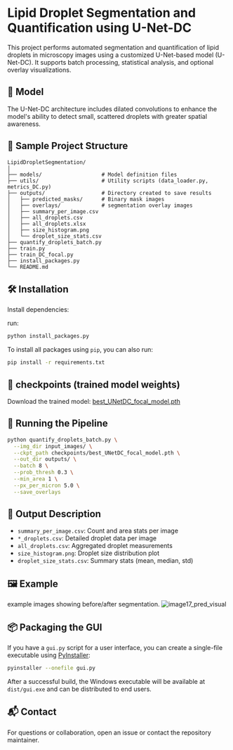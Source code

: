 # Lipid Droplet Segmentation and Quantification using U-Net-DC

This project performs automated segmentation and quantification of lipid droplets in microscopy images using a customized U-Net-based model (U-Net-DC). It supports batch processing, statistical analysis, and optional overlay visualizations.

## 🧠 Model

The U-Net-DC architecture includes dilated convolutions to enhance the model's ability to detect small, scattered droplets with greater spatial awareness.

## 📂 Sample Project Structure

```plaintext
LipidDropletSegmentation/
│
├── models/                   # Model definition files
├── utils/                    # Utility scripts (data_loader.py, metrics_DC.py)
├── outputs/                  # Directory created to save results
│   ├── predicted_masks/      # Binary mask images
│   ├── overlays/             # segmentation overlay images
│   ├── summary_per_image.csv
│   ├── all_droplets.csv
│   ├── all_droplets.xlsx
│   ├── size_histogram.png
│   └── droplet_size_stats.csv
├── quantify_droplets_batch.py
├── train.py
├── train_DC_focal.py
├── install_packages.py
└── README.md
```

## 🛠️ Installation

Install dependencies:

 run:

```bash
python install_packages.py
```


To install all packages using `pip`, you can also run:

```bash
pip install -r requirements.txt
```


## 🔗 checkpoints (trained model weights)

Download the trained model: [best_UNetDC_focal_model.pth](https://drive.google.com/file/d/1GqywfrT1-Pjfd10h86i38AGXFLWsWSyQ/view?usp=drive_link)

## 🚀 Running the Pipeline

```bash
python quantify_droplets_batch.py \
  --img_dir input_images/ \
  --ckpt_path checkpoints/best_UNetDC_focal_model.pth \
  --out_dir outputs/ \
  --batch 8 \
  --prob_thresh 0.3 \
  --min_area 1 \
  --px_per_micron 5.0 \
  --save_overlays
```

## 📄 Output Description

- `summary_per_image.csv`: Count and area stats per image
- `*_droplets.csv`: Detailed droplet data per image
- `all_droplets.csv`: Aggregated droplet measurements
- `size_histogram.png`: Droplet size distribution plot
- `droplet_size_stats.csv`: Summary stats (mean, median, std)

## 🖼 Example

 example images showing before/after segmentation.
 ![image17_pred_visual](https://github.com/user-attachments/assets/d45acdf1-3785-477e-a8e0-fb0e2ae52f11)

## 📦 Packaging the GUI

If you have a `gui.py` script for a user interface, you can create a single-file
executable using [PyInstaller](https://pyinstaller.org/):

```bash
pyinstaller --onefile gui.py
```

After a successful build, the Windows executable will be available at
`dist/gui.exe` and can be distributed to end users.



## 📬 Contact

For questions or collaboration, open an issue or contact the repository maintainer.
